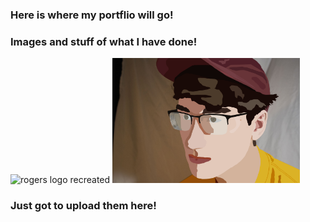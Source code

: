 ### Here is where my portflio will go!

### Images and stuff of what I have done!

<img src="/Images/ROGERS-LOGO.png" alt="rogers logo recreated" width="300"/>

<img src="/docs/Raster.png" alt="raster headshot" width="300"/>

### Just got to upload them here!
